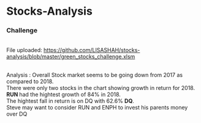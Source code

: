 # Stocks-Analysis
### Challenge
<br>File uploaded: https://github.com/LISASHAH/stocks-analysis/blob/master/green_stocks_challenge.xlsm

<br>Analysis : Overall Stock market seems to be going down from 2017 as compared to 2018. 
<br>There were only two stocks in the chart showing growth in return for 2018. <B>RUN </B>had the hightest growth of 84% in 2018. 
<br>The hightest fall in return is on DQ with 62.6% <B>DQ</B>. 
<br>Steve may want to consider RUN and ENPH to invest his parents money over DQ

